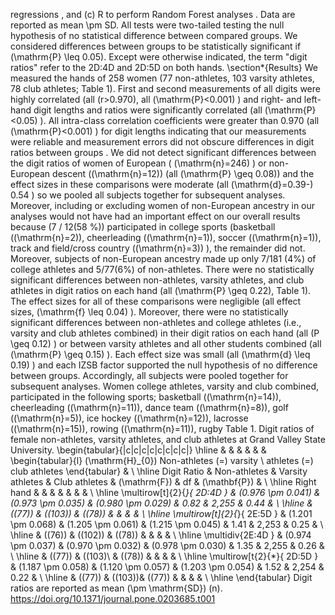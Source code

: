 regressions , and (c) R to perform Random Forest analyses . Data are reported as mean \pm SD. All tests were two-tailed testing the null hypothesis of no statistical difference between compared groups. We considered differences between groups to be statistically significant if \(\mathrm{P} \leq 0.05\). Except were otherwise indicated, the term "digit ratios" refer to the 2D:4D and 2D:5D on both hands.
\section*{Results}
We measured the hands of 258 women (77 non-athletes, 103 varsity athletes, 78 club athletes; Table 1). First and second measurements of all digits were highly correlated (all \(r>0.970\), all \(\mathrm{P}<0.001\) ) and right- and left-hand digit lengths and ratios were significantly correlated (all \(\mathrm{P}<0.05\) ). All intra-class correlation coefficients were greater than 0.970 (all \(\mathrm{P}<0.001\) ) for digit lengths indicating that our measurements were reliable and measurement errors did not obscure differences in digit ratios between groups . We did not detect significant differences between the digit ratios of women of European ( \(\mathrm{n}=246\) ) or non-European descent \((\mathrm{n}=12)\) (all \(\mathrm{P} \geq 0.08)\) and the effect sizes in these comparisons were moderate (all \(\mathrm{d}=0.39-\) 0.54 ) so we pooled all subjects together for subsequent analyses. Moreover, including or excluding women of non-European ancestry in our analyses would not have had an important effect on our overall results because \(7 / 12(58 \%)\) participated in college sports (basketball \((\mathrm{n}=2)\), cheerleading \((\mathrm{n}=1)\), soccer \((\mathrm{n}=1)\), track and field/cross country \((\mathrm{n}=3)\) ), the remainder did not. Moreover, subjects of non-European ancestry made up only 7/181 (4\%) of college athletes and 5/77(6\%) of non-athletes.
There were no statistically significant differences between non-athletes, varsity athletes, and club athletes in digit ratios on each hand (all \(\mathrm{P} \geq 0.22\), Table 1). The effect sizes for all of these comparisons were negligible (all effect sizes, \(\mathrm{f} \leq 0.04\) ). Moreover, there were no statistically significant differences between non-athletes and college athletes (i.e., varsity and club athletes combined) in their digit ratios on each hand (all \(P \geq 0.12\) ) or between varsity athletes and all other students combined (all \(\mathrm{P} \geq 0.15\) ). Each effect size was small (all \(\mathrm{d} \leq 0.19\) ) and each IZSB factor supported the null hypothesis of no difference between groups. Accordingly, all subjects were pooled together for subsequent analyses. Women college athletes, varsity and club combined, participated in the following sports; basketball \((\mathrm{n}=14)\), cheerleading \((\mathrm{n}=11)\), dance team \((\mathrm{n}=8)\), golf \((\mathrm{n}=5)\), ice hockey \((\mathrm{n}=12)\), lacrosse \((\mathrm{n}=15)\), rowing \((\mathrm{n}=11)\), rugby
Table 1. Digit ratios of female non-athletes, varsity athletes, and club athletes at Grand Valley State University.
\begin{tabular}{|c|c|c|c|c|c|c|c|}
\hline & & & & & & \begin{tabular}{l}
\(\mathrm{H}_{0}\) Non-athletes \(=\) varsity \\
athletes \(=\) club athletes
\end{tabular} & \\
\hline Digit Ratio & Non-athletes & Varsity athletes & Club athletes & \(\mathrm{F}\) & df & \(\mathbf{P}\) & \\
\hline Right hand & & & & & & & \\
\hline \multirow[t]{2}{*}{ 2D:4D } & \(0.976 \pm 0.041\) & \(0.973 \pm 0.035\) & \(0.980 \pm 0.029\) & 0.82 & 2,255 & 0.44 & \\
\hline & \((77)\) & \((103)\) & \((78)\) & & & & \\
\hline \multirow[t]{2}{*}{ 2E:5D } & \(1.201 \pm 0.068\) & \(1.205 \pm 0.061\) & \(1.215 \pm 0.045\) & 1.41 & 2,253 & 0.25 & \\
\hline & \((76)\) & \((102)\) & \((78)\) & & & & \\
\hline \multidiv{2E:4D } & \(0.974 \pm 0.037\) & \(0.970 \pm 0.032\) & \(0.978 \pm 0.030\) & 1.35 & 2,255 & 0.26 & \\
\hline & \((77)\) & \((103)\ & \((78)\) & & & & \\
\hline \multirow[t{2}{*}{ 2D:5D } & \(1.187 \pm 0.058\) & \(1.120 \pm 0.057\) & \(1.203 \pm 0.054\) & 1.52 & 2,254 & 0.22 & \\
\hline & \((77)\) & \((103)\)& \((77)\) & & & & \\
\hline
\end{tabular}
Digit ratios are reported as mean \(\pm \mathrm{SD}\) (n).
https://doi.org/10.1371/journal.pone.0203685.t001
